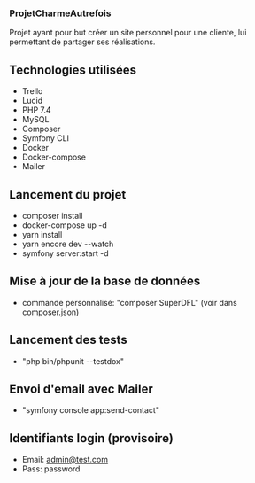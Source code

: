 ### ProjetCharmeAutrefois

Projet ayant pour but créer un site personnel pour une cliente, lui permettant de partager ses réalisations.

## Technologies utilisées

* Trello
* Lucid
* PHP 7.4
* MySQL
* Composer
* Symfony CLI
* Docker
* Docker-compose
* Mailer

## Lancement du projet

* composer install
* docker-compose up -d
* yarn install
* yarn encore dev --watch
* symfony server:start -d

## Mise à jour de la base de données

* commande personnalisé: "composer SuperDFL" (voir dans composer.json)

## Lancement des tests

* "php bin/phpunit --testdox"

## Envoi d'email avec Mailer

* "symfony console app:send-contact"

## Identifiants login (provisoire)

* Email: admin@test.com
* Pass: password
